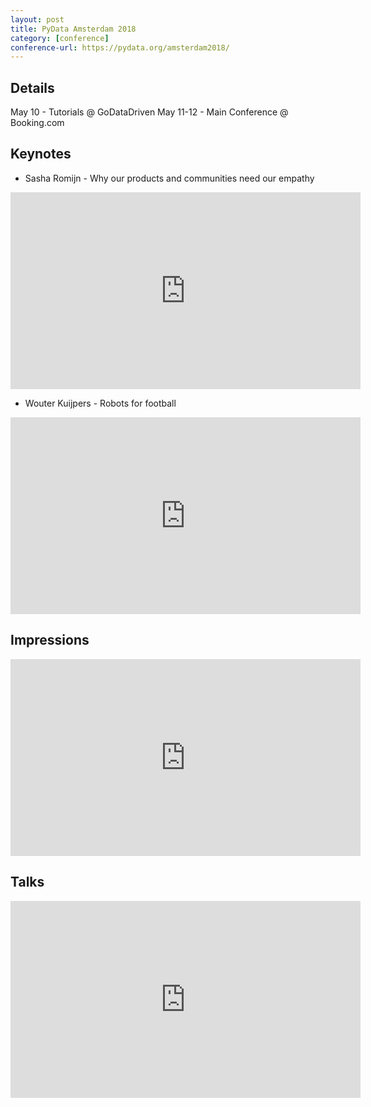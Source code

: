 ```yaml
---
layout: post
title: PyData Amsterdam 2018
category: [conference]
conference-url: https://pydata.org/amsterdam2018/
---
```


## Details

May 10 - Tutorials @ GoDataDriven
May 11-12 - Main Conference @ Booking.com

## Keynotes

* Sasha Romijn - Why our products and communities need our empathy

<iframe width="560" height="315" src="https://www.youtube-nocookie.com/embed/m_KnKm0Tr4c" frameborder="0" allow="accelerometer; autoplay; encrypted-media; gyroscope; picture-in-picture" allowfullscreen></iframe>

* Wouter Kuijpers - Robots for football

<iframe width="560" height="315" src="https://www.youtube-nocookie.com/embed/cN4pTHTqiRA" frameborder="0" allow="accelerometer; autoplay; encrypted-media; gyroscope; picture-in-picture" allowfullscreen></iframe>

## Impressions

<iframe width="560" height="315" src="https://www.youtube-nocookie.com/embed/iq2Xy-2LOok" frameborder="0" allow="accelerometer; autoplay; encrypted-media; gyroscope; picture-in-picture" allowfullscreen></iframe>

## Talks

<iframe width="560" height="315" src="https://www.youtube-nocookie.com/embed/videoseries?list=PLGVZCDnMOq0q7_6SdrC2wRtdkojGBTAht" frameborder="0" allow="accelerometer; autoplay; encrypted-media; gyroscope; picture-in-picture" allowfullscreen></iframe>

